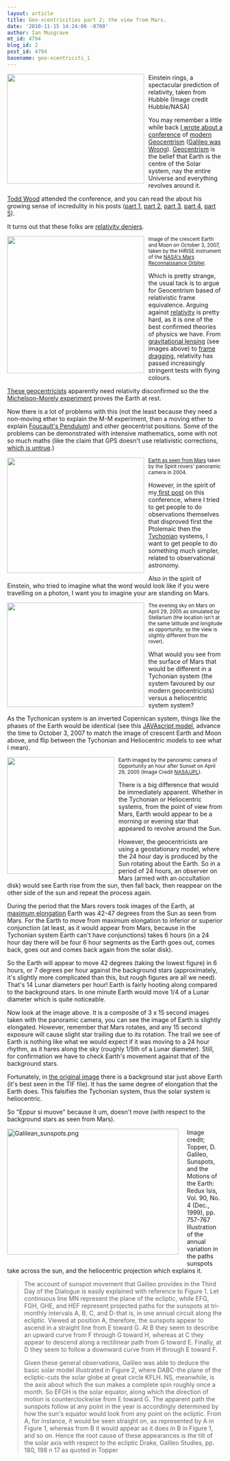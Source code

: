 ```yaml
---
layout: article
title: Geo-xcentricities part 2; the view from Mars.
date: '2010-11-15 14:24:06 -0700'
author: Ian Musgrave
mt_id: 4794
blog_id: 2
post_id: 4794
basename: geo-xcentriciti_1
---
```

[<img src="http://1.bp.blogspot.com/_FgKwPBKWZpo/TN4t0ukebjI/AAAAAAAAC14/thW8jz7vpos/s320/750px-Einstein_Rings.jpg" alt="" style="float: left; margin: 0pt 10px 10px 0pt; cursor: pointer; width: 320px; height: 256px;" />](http://1.bp.blogspot.com/_FgKwPBKWZpo/TN4t0ukebjI/AAAAAAAAC14/thW8jz7vpos/s1600/750px-Einstein_Rings.jpg)Einstein rings, a spectacular prediction of relativity, taken from Hubble (Image credit  Hubble/NASA)

You may remember a little while back [I wrote about a conference](http://pandasthumb.org/archives/2010/09/geo-xcentriciti.html) of [modern Geocentrism](http://en.wikipedia.org/wiki/Modern_geocentrism) ([Galileo was Wrong](http://www.galileowaswrong.com/galileowaswrong/)). [Geocentrism](http://en.wikipedia.org/wiki/Geocentric) is the belief that Earth is the centre of the Solar system, nay the entire Universe and everything revolves around it.

[Todd Wood](http://toddcwood.blogspot.com/) attended the conference, and you can read the about his growing sense of incredulity in his posts ([part 1](http://toddcwood.blogspot.com/2010/11/hanging-out-with-geocentrists-part-1.html), [part 2](http://toddcwood.blogspot.com/2010/11/hanging-out-with-geocentrists-part-2.html), [part 3](http://toddcwood.blogspot.com/2010/11/hanging-out-with-geocentrists-part-3.html), [part 4](http://toddcwood.blogspot.com/2010/11/hanging-out-with-geocentrists-part-4.html), [part 5](http://toddcwood.blogspot.com/2010/11/hanging-out-with-geocentrists-part-5.html)).

It turns out that these folks are [relativity deniers](http://alfachallenge.blogspot.com/).

[<img src="http://1.bp.blogspot.com/_FgKwPBKWZpo/TN53L_Lt_ZI/AAAAAAAAC2Q/q991nQ-CxB8/s320/214812main_earthmoon-browse.jpg" alt="" style="float: left; margin: 0pt 10px 10px 0pt; cursor: pointer; width: 320px; height: 320px;" />](http://1.bp.blogspot.com/_FgKwPBKWZpo/TN53L_Lt_ZI/AAAAAAAAC2Q/q991nQ-CxB8/s1600/214812main_earthmoon-browse.jpg)<small>Image of the crescent Earth and Moon on October 3, 2007, taken by the HiRISE instrument of the [NASA's Mars Reconnaissance Orbiter](http://www.nasa.gov/mission_pages/MRO/multimedia/mro20080303earth.html).</small>

Which is pretty strange, the usual tack is to argue for Geocentrism based of relativistic frame equivalence. Arguing against [relativity](http://en.wikipedia.org/wiki/Theory_of_relativity) is pretty hard, as it is one of the best confirmed theories of physics we have. From [gravitational lensing](http://en.wikipedia.org/wiki/Gravitational_lens) (see images above) to [frame dragging](http://einstein.stanford.edu/), relativity has passed increasingly stringent tests with flying colours.

[These geocentricists](http://en.wikipedia.org/wiki/Modern_geocentrism) apparently need relativity disconfirmed so the the [Michelson-Morely experiment](http://en.wikipedia.org/wiki/Michelson%E2%80%93Morley_experiment) proves the Earth at rest.

Now there is a lot of problems with this (not the least because they need a non-moving ether to explain the M-M experiment, then a moving ether to explain  [Foucault's Pendulum](http://arxivblog.com/?p=1210)) and other geocentrist positions.  Some of the problems can be demonstrated with intensive mathematics, some with not so much maths (like the claim that GPS doesn't use relativistic corrections, [which is untrue](http://dealingwithcreationisminastronomy.blogspot.com/2010/10/gps-relativity-geocentrism.html).) 


<p></p>


<p></p>

[<img src="http://4.bp.blogspot.com/_FgKwPBKWZpo/TN4t1POj73I/AAAAAAAAC2A/YHSaL6w9UrE/s320/711px-PIA05547-Spirit_Rover-Earth_seen_from_Mars.png" alt="" style="float: left; margin: 0pt 10px 10px 0pt; cursor: pointer; width: 320px; height: 270px;" />](http://4.bp.blogspot.com/_FgKwPBKWZpo/TN4t1POj73I/AAAAAAAAC2A/YHSaL6w9UrE/s1600/711px-PIA05547-Spirit_Rover-Earth_seen_from_Mars.png)<small>[](http://news.nationalgeographic.com/news/2003/05/0522_030522_earthmars.html)[Earth as seen from Mar](http://www.flickr.com/photos/gsfc/4542423536/#/)[s](http://www.flickr.com/photos/gsfc/4542423536/#/) taken by the Spirit rovers'  panoramic camera in 2004.</small>

However, in the spirit of my[ first post](http://astroblogger.blogspot.com/2010/09/geo-xcentricities-you-too-can-be.html) on this conference, where I tried to get people to do observations themselves that disproved first the Ptolemaic then the [Tychonian](http://en.wikipedia.org/wiki/Tychonic_system) systems, I want to get people to do something much simpler, related to observational astronomy.

Also in the spirit of Einstein, who tried to imagine what the word would look like if you were travelling on a photon, I want you to imagine your are standing on Mars.

[<img src="http://4.bp.blogspot.com/_FgKwPBKWZpo/TN4wN5SkbdI/AAAAAAAAC2I/M-SacsncS2g/s320/Earth_Mars_29-05-2005.png" alt="" style="float: left; margin: 0pt 10px 10px 0pt; cursor: pointer; width: 320px; height: 244px;" />](http://4.bp.blogspot.com/_FgKwPBKWZpo/TN4wN5SkbdI/AAAAAAAAC2I/M-SacsncS2g/s1600/Earth_Mars_29-05-2005.png)<small>The evening sky on Mars on April 29, 2005 as simulated by Stellarium (the location isn't at the same latitude and longitude as opportunity, so the view is slightly different from the rover).</small>

What would you see from the surface of Mars that would be different in a Tychonian system (the system favoured by our modern geocentricists)  versus a heliocentric system system?

As the Tychonican system is an inverted Copernican system, things like the phases of the Earth would be identical (see this [JAVAscript model](http://jove.geol.niu.edu/faculty/stoddard/JAVA/ptolemy.html), advance the time to October 3, 2007 to match the image of crescent Earth and Moon above, and flip between the Tychonian and Heliocentric models to see what I mean).

[<img src="http://2.bp.blogspot.com/_FgKwPBKWZpo/TN4t0cXgBjI/AAAAAAAAC1w/bVBuTIt9sew/s320/earthrovers.jpg" alt="" style="float: left; margin: 0pt 10px 10px 0pt; cursor: pointer; width: 250px; height: 273px;" />](http://2.bp.blogspot.com/_FgKwPBKWZpo/TN4t0cXgBjI/AAAAAAAAC1w/bVBuTIt9sew/s1600/earthrovers.jpg)<small>Earth imaged by the panoramic camera of Opportunity an hour after Sunset on April 29, 2005 (Image Credit [NASA/JPL](http://photojournal.jpl.nasa.gov/catalog/PIA07228)).</small>

There is a big difference that would be immediately apparent.  Whether in the Tychonian or Heliocentric systems, from the point of view from Mars, Earth would appear to be a morning or evening star that appeared to revolve around the Sun.

However, the geocentricists are using a geostationary model, where the 24 hour day is produced by the Sun rotating about the Earth. So in  a period of 24 hours, an observer on Mars (armed with an occultation disk) would see Earth rise from the sun, then fall back, then reappear on the other side of the sun and repeat the process again.

During the period that the Mars rovers took images of the Earth, at [maximum elongation](http://en.wikipedia.org/wiki/Elongation_%28astronomy%29) Earth was 42-47 degrees from the Sun as seen from Mars. For the Earth to move from maximum elongation to inferior or superior conjunction (at least, as it would appear from Mars, because in the Tychonian system Earth can't have conjunctions) takes 6 hours  (in a 24 hour day there will be four 6 hour segments as the Earth goes out, comes back, goes out and comes back again from the solar disk).

So the Earth will appear to move 42 degrees (taking the lowest figure) in 6 hours, or 7 degrees per hour against the background stars (approximately, it's slightly more complicated than this, but rough figures are all we need). That's 14 Lunar diameters per hour! Earth is fairly hooting along compared to the background stars. In one minute Earth would move 1/4 of a Lunar diameter which is quite noticeable.

Now look at the image above. It is a composite of 3 x 15 second images taken with the panoramic camera, you can see the image of Earth is slightly elongated. However, remember that Mars rotates, and any 15 second exposure will cause slight star trailing due to its rotation. The trail we see of Earth is nothing like what we would expect if it was moving to a 24 hour rhythm, as it hares along the sky (roughly 1/5th of a Lunar diameter). Still, for confirmation  we have to check Earth's movement against that of the background stars.

Fortunately, in [the original image](http://photojournal.jpl.nasa.gov/catalog/PIA07228) there is a background star just above Earth (it's best seen in the TIF file). It has the same degree of elongation that the Earth does. This falsifies the Tychonian system, thus the solar system is heliocentric.

So "Eppur si muove" because it um, doesn't move (with respect to the background stars  as seen from Mars).

[<img src="http://pandasthumb.org/archives/assets_c/2010/12/Galilean_sunspots-thumb-400x294-565.png" alt="Galilean_sunspots.png" width="400" height="294" style="float: left; margin: 0 20px 20px 0;" class="mt-image-left" />](http://pandasthumb.org/archives/2010/12/04/images/Galilean_sunspots.png)Image credit; Topper, D. Galileo, Sunspots, and the Motions of the Earth: Redux Isis, Vol. 90, No. 4 (Dec., 1999), pp. 757-767
Illustration of the annual variation in the paths sunspots take across the sun, and the heliocentric projection which explains it. 


> The account of sunspot movement that Galileo provides in the Third Day of the Dialogue is easily explained with reference to Figure 1. Let continuous line MN represent the plane of the ecliptic, while EFG, FGH, GHE, and HEF represent projected paths for the sunspots at tri- monthly intervals A, B, C, and D-that is, in one annual circuit along the ecliptic. Viewed at position A, therefore, the sunspots appear to ascend in a straight line from E toward G. At B they seem to describe an upward curve from F through G toward H, whereas at C they appear to descend along a rectilinear path from G toward E. Finally, at D they seem to follow a downward curve from H through E toward F. 
> 
> Given these general observations, Galileo was able to deduce the basic solar model illustrated in Figure 2, where DABC-the plane of the ecliptic-cuts the solar globe at great circle KFLH. NS, meanwhile, is the axis about which the sun makes a complete spin roughly once a month. So EFGH is the solar equator, along which the direction of motion is counterclockwise from E toward G. The apparent path the sunspots follow at any point in the year is accordingly determined by how the sun's equator would look from any point on the ecliptic. From A, for instance, it would be seen straight on, as represented by A in Figure 1, whereas from B it would appear as it does in B in Figure 1, and so on. Hence the root cause of these appearances is the tilt of the solar axis with respect to the ecliptic
> Drake, Galileo Studies, pp. 180, 198 n 17 as quoted in Topper
